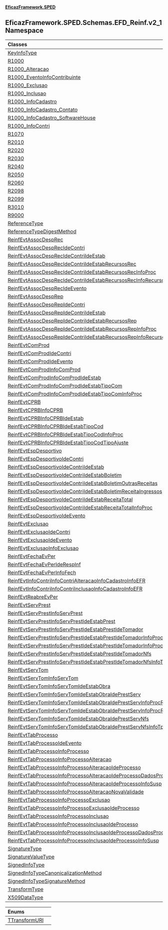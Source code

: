 #### [EficazFramework.SPED](EficazFrameworkSPED.md 'EficazFramework SPED')

## EficazFramework.SPED.Schemas.EFD_Reinf.v2_1 Namespace

| Classes | |
| :--- | :--- |
| [KeyInfoType](EficazFramework.SPED.Schemas.EFD_Reinf.v2_1/KeyInfoType.md 'EficazFramework.SPED.Schemas.EFD_Reinf.v2_1.KeyInfoType') | |
| [R1000](EficazFramework.SPED.Schemas.EFD_Reinf.v2_1/R1000.md 'EficazFramework.SPED.Schemas.EFD_Reinf.v2_1.R1000') | |
| [R1000_Alteracao](EficazFramework.SPED.Schemas.EFD_Reinf.v2_1/R1000_Alteracao.md 'EficazFramework.SPED.Schemas.EFD_Reinf.v2_1.R1000_Alteracao') | |
| [R1000_EventoInfoContribuinte](EficazFramework.SPED.Schemas.EFD_Reinf.v2_1/R1000_EventoInfoContribuinte.md 'EficazFramework.SPED.Schemas.EFD_Reinf.v2_1.R1000_EventoInfoContribuinte') | |
| [R1000_Exclusao](EficazFramework.SPED.Schemas.EFD_Reinf.v2_1/R1000_Exclusao.md 'EficazFramework.SPED.Schemas.EFD_Reinf.v2_1.R1000_Exclusao') | |
| [R1000_Inclusao](EficazFramework.SPED.Schemas.EFD_Reinf.v2_1/R1000_Inclusao.md 'EficazFramework.SPED.Schemas.EFD_Reinf.v2_1.R1000_Inclusao') | |
| [R1000_InfoCadastro](EficazFramework.SPED.Schemas.EFD_Reinf.v2_1/R1000_InfoCadastro.md 'EficazFramework.SPED.Schemas.EFD_Reinf.v2_1.R1000_InfoCadastro') | |
| [R1000_InfoCadastro_Contato](EficazFramework.SPED.Schemas.EFD_Reinf.v2_1/R1000_InfoCadastro_Contato.md 'EficazFramework.SPED.Schemas.EFD_Reinf.v2_1.R1000_InfoCadastro_Contato') | |
| [R1000_InfoCadastro_SoftwareHouse](EficazFramework.SPED.Schemas.EFD_Reinf.v2_1/R1000_InfoCadastro_SoftwareHouse.md 'EficazFramework.SPED.Schemas.EFD_Reinf.v2_1.R1000_InfoCadastro_SoftwareHouse') | |
| [R1000_InfoContri](EficazFramework.SPED.Schemas.EFD_Reinf.v2_1/R1000_InfoContri.md 'EficazFramework.SPED.Schemas.EFD_Reinf.v2_1.R1000_InfoContri') | |
| [R1070](EficazFramework.SPED.Schemas.EFD_Reinf.v2_1/R1070.md 'EficazFramework.SPED.Schemas.EFD_Reinf.v2_1.R1070') | |
| [R2010](EficazFramework.SPED.Schemas.EFD_Reinf.v2_1/R2010.md 'EficazFramework.SPED.Schemas.EFD_Reinf.v2_1.R2010') | |
| [R2020](EficazFramework.SPED.Schemas.EFD_Reinf.v2_1/R2020.md 'EficazFramework.SPED.Schemas.EFD_Reinf.v2_1.R2020') | |
| [R2030](EficazFramework.SPED.Schemas.EFD_Reinf.v2_1/R2030.md 'EficazFramework.SPED.Schemas.EFD_Reinf.v2_1.R2030') | |
| [R2040](EficazFramework.SPED.Schemas.EFD_Reinf.v2_1/R2040.md 'EficazFramework.SPED.Schemas.EFD_Reinf.v2_1.R2040') | |
| [R2050](EficazFramework.SPED.Schemas.EFD_Reinf.v2_1/R2050.md 'EficazFramework.SPED.Schemas.EFD_Reinf.v2_1.R2050') | |
| [R2060](EficazFramework.SPED.Schemas.EFD_Reinf.v2_1/R2060.md 'EficazFramework.SPED.Schemas.EFD_Reinf.v2_1.R2060') | |
| [R2098](EficazFramework.SPED.Schemas.EFD_Reinf.v2_1/R2098.md 'EficazFramework.SPED.Schemas.EFD_Reinf.v2_1.R2098') | |
| [R2099](EficazFramework.SPED.Schemas.EFD_Reinf.v2_1/R2099.md 'EficazFramework.SPED.Schemas.EFD_Reinf.v2_1.R2099') | |
| [R3010](EficazFramework.SPED.Schemas.EFD_Reinf.v2_1/R3010.md 'EficazFramework.SPED.Schemas.EFD_Reinf.v2_1.R3010') | |
| [R9000](EficazFramework.SPED.Schemas.EFD_Reinf.v2_1/R9000.md 'EficazFramework.SPED.Schemas.EFD_Reinf.v2_1.R9000') | |
| [ReferenceType](EficazFramework.SPED.Schemas.EFD_Reinf.v2_1/ReferenceType.md 'EficazFramework.SPED.Schemas.EFD_Reinf.v2_1.ReferenceType') | |
| [ReferenceTypeDigestMethod](EficazFramework.SPED.Schemas.EFD_Reinf.v2_1/ReferenceTypeDigestMethod.md 'EficazFramework.SPED.Schemas.EFD_Reinf.v2_1.ReferenceTypeDigestMethod') | |
| [ReinfEvtAssocDespRec](EficazFramework.SPED.Schemas.EFD_Reinf.v2_1/ReinfEvtAssocDespRec.md 'EficazFramework.SPED.Schemas.EFD_Reinf.v2_1.ReinfEvtAssocDespRec') | |
| [ReinfEvtAssocDespRecIdeContri](EficazFramework.SPED.Schemas.EFD_Reinf.v2_1/ReinfEvtAssocDespRecIdeContri.md 'EficazFramework.SPED.Schemas.EFD_Reinf.v2_1.ReinfEvtAssocDespRecIdeContri') | |
| [ReinfEvtAssocDespRecIdeContriIdeEstab](EficazFramework.SPED.Schemas.EFD_Reinf.v2_1/ReinfEvtAssocDespRecIdeContriIdeEstab.md 'EficazFramework.SPED.Schemas.EFD_Reinf.v2_1.ReinfEvtAssocDespRecIdeContriIdeEstab') | |
| [ReinfEvtAssocDespRecIdeContriIdeEstabRecursosRec](EficazFramework.SPED.Schemas.EFD_Reinf.v2_1/ReinfEvtAssocDespRecIdeContriIdeEstabRecursosRec.md 'EficazFramework.SPED.Schemas.EFD_Reinf.v2_1.ReinfEvtAssocDespRecIdeContriIdeEstabRecursosRec') | |
| [ReinfEvtAssocDespRecIdeContriIdeEstabRecursosRecInfoProc](EficazFramework.SPED.Schemas.EFD_Reinf.v2_1/ReinfEvtAssocDespRecIdeContriIdeEstabRecursosRecInfoProc.md 'EficazFramework.SPED.Schemas.EFD_Reinf.v2_1.ReinfEvtAssocDespRecIdeContriIdeEstabRecursosRecInfoProc') | |
| [ReinfEvtAssocDespRecIdeContriIdeEstabRecursosRecInfoRecurso](EficazFramework.SPED.Schemas.EFD_Reinf.v2_1/ReinfEvtAssocDespRecIdeContriIdeEstabRecursosRecInfoRecurso.md 'EficazFramework.SPED.Schemas.EFD_Reinf.v2_1.ReinfEvtAssocDespRecIdeContriIdeEstabRecursosRecInfoRecurso') | |
| [ReinfEvtAssocDespRecIdeEvento](EficazFramework.SPED.Schemas.EFD_Reinf.v2_1/ReinfEvtAssocDespRecIdeEvento.md 'EficazFramework.SPED.Schemas.EFD_Reinf.v2_1.ReinfEvtAssocDespRecIdeEvento') | |
| [ReinfEvtAssocDespRep](EficazFramework.SPED.Schemas.EFD_Reinf.v2_1/ReinfEvtAssocDespRep.md 'EficazFramework.SPED.Schemas.EFD_Reinf.v2_1.ReinfEvtAssocDespRep') | |
| [ReinfEvtAssocDespRepIdeContri](EficazFramework.SPED.Schemas.EFD_Reinf.v2_1/ReinfEvtAssocDespRepIdeContri.md 'EficazFramework.SPED.Schemas.EFD_Reinf.v2_1.ReinfEvtAssocDespRepIdeContri') | |
| [ReinfEvtAssocDespRepIdeContriIdeEstab](EficazFramework.SPED.Schemas.EFD_Reinf.v2_1/ReinfEvtAssocDespRepIdeContriIdeEstab.md 'EficazFramework.SPED.Schemas.EFD_Reinf.v2_1.ReinfEvtAssocDespRepIdeContriIdeEstab') | |
| [ReinfEvtAssocDespRepIdeContriIdeEstabRecursosRep](EficazFramework.SPED.Schemas.EFD_Reinf.v2_1/ReinfEvtAssocDespRepIdeContriIdeEstabRecursosRep.md 'EficazFramework.SPED.Schemas.EFD_Reinf.v2_1.ReinfEvtAssocDespRepIdeContriIdeEstabRecursosRep') | |
| [ReinfEvtAssocDespRepIdeContriIdeEstabRecursosRepInfoProc](EficazFramework.SPED.Schemas.EFD_Reinf.v2_1/ReinfEvtAssocDespRepIdeContriIdeEstabRecursosRepInfoProc.md 'EficazFramework.SPED.Schemas.EFD_Reinf.v2_1.ReinfEvtAssocDespRepIdeContriIdeEstabRecursosRepInfoProc') | |
| [ReinfEvtAssocDespRepIdeContriIdeEstabRecursosRepInfoRecurso](EficazFramework.SPED.Schemas.EFD_Reinf.v2_1/ReinfEvtAssocDespRepIdeContriIdeEstabRecursosRepInfoRecurso.md 'EficazFramework.SPED.Schemas.EFD_Reinf.v2_1.ReinfEvtAssocDespRepIdeContriIdeEstabRecursosRepInfoRecurso') | |
| [ReinfEvtComProd](EficazFramework.SPED.Schemas.EFD_Reinf.v2_1/ReinfEvtComProd.md 'EficazFramework.SPED.Schemas.EFD_Reinf.v2_1.ReinfEvtComProd') | |
| [ReinfEvtComProdIdeContri](EficazFramework.SPED.Schemas.EFD_Reinf.v2_1/ReinfEvtComProdIdeContri.md 'EficazFramework.SPED.Schemas.EFD_Reinf.v2_1.ReinfEvtComProdIdeContri') | |
| [ReinfEvtComProdIdeEvento](EficazFramework.SPED.Schemas.EFD_Reinf.v2_1/ReinfEvtComProdIdeEvento.md 'EficazFramework.SPED.Schemas.EFD_Reinf.v2_1.ReinfEvtComProdIdeEvento') | |
| [ReinfEvtComProdInfoComProd](EficazFramework.SPED.Schemas.EFD_Reinf.v2_1/ReinfEvtComProdInfoComProd.md 'EficazFramework.SPED.Schemas.EFD_Reinf.v2_1.ReinfEvtComProdInfoComProd') | |
| [ReinfEvtComProdInfoComProdIdeEstab](EficazFramework.SPED.Schemas.EFD_Reinf.v2_1/ReinfEvtComProdInfoComProdIdeEstab.md 'EficazFramework.SPED.Schemas.EFD_Reinf.v2_1.ReinfEvtComProdInfoComProdIdeEstab') | |
| [ReinfEvtComProdInfoComProdIdeEstabTipoCom](EficazFramework.SPED.Schemas.EFD_Reinf.v2_1/ReinfEvtComProdInfoComProdIdeEstabTipoCom.md 'EficazFramework.SPED.Schemas.EFD_Reinf.v2_1.ReinfEvtComProdInfoComProdIdeEstabTipoCom') | |
| [ReinfEvtComProdInfoComProdIdeEstabTipoComInfoProc](EficazFramework.SPED.Schemas.EFD_Reinf.v2_1/ReinfEvtComProdInfoComProdIdeEstabTipoComInfoProc.md 'EficazFramework.SPED.Schemas.EFD_Reinf.v2_1.ReinfEvtComProdInfoComProdIdeEstabTipoComInfoProc') | |
| [ReinfEvtCPRB](EficazFramework.SPED.Schemas.EFD_Reinf.v2_1/ReinfEvtCPRB.md 'EficazFramework.SPED.Schemas.EFD_Reinf.v2_1.ReinfEvtCPRB') | |
| [ReinfEvtCPRBInfoCPRB](EficazFramework.SPED.Schemas.EFD_Reinf.v2_1/ReinfEvtCPRBInfoCPRB.md 'EficazFramework.SPED.Schemas.EFD_Reinf.v2_1.ReinfEvtCPRBInfoCPRB') | |
| [ReinfEvtCPRBInfoCPRBIdeEstab](EficazFramework.SPED.Schemas.EFD_Reinf.v2_1/ReinfEvtCPRBInfoCPRBIdeEstab.md 'EficazFramework.SPED.Schemas.EFD_Reinf.v2_1.ReinfEvtCPRBInfoCPRBIdeEstab') | |
| [ReinfEvtCPRBInfoCPRBIdeEstabTipoCod](EficazFramework.SPED.Schemas.EFD_Reinf.v2_1/ReinfEvtCPRBInfoCPRBIdeEstabTipoCod.md 'EficazFramework.SPED.Schemas.EFD_Reinf.v2_1.ReinfEvtCPRBInfoCPRBIdeEstabTipoCod') | |
| [ReinfEvtCPRBInfoCPRBIdeEstabTipoCodInfoProc](EficazFramework.SPED.Schemas.EFD_Reinf.v2_1/ReinfEvtCPRBInfoCPRBIdeEstabTipoCodInfoProc.md 'EficazFramework.SPED.Schemas.EFD_Reinf.v2_1.ReinfEvtCPRBInfoCPRBIdeEstabTipoCodInfoProc') | |
| [ReinfEvtCPRBInfoCPRBIdeEstabTipoCodTipoAjuste](EficazFramework.SPED.Schemas.EFD_Reinf.v2_1/ReinfEvtCPRBInfoCPRBIdeEstabTipoCodTipoAjuste.md 'EficazFramework.SPED.Schemas.EFD_Reinf.v2_1.ReinfEvtCPRBInfoCPRBIdeEstabTipoCodTipoAjuste') | |
| [ReinfEvtEspDesportivo](EficazFramework.SPED.Schemas.EFD_Reinf.v2_1/ReinfEvtEspDesportivo.md 'EficazFramework.SPED.Schemas.EFD_Reinf.v2_1.ReinfEvtEspDesportivo') | |
| [ReinfEvtEspDesportivoIdeContri](EficazFramework.SPED.Schemas.EFD_Reinf.v2_1/ReinfEvtEspDesportivoIdeContri.md 'EficazFramework.SPED.Schemas.EFD_Reinf.v2_1.ReinfEvtEspDesportivoIdeContri') | |
| [ReinfEvtEspDesportivoIdeContriIdeEstab](EficazFramework.SPED.Schemas.EFD_Reinf.v2_1/ReinfEvtEspDesportivoIdeContriIdeEstab.md 'EficazFramework.SPED.Schemas.EFD_Reinf.v2_1.ReinfEvtEspDesportivoIdeContriIdeEstab') | |
| [ReinfEvtEspDesportivoIdeContriIdeEstabBoletim](EficazFramework.SPED.Schemas.EFD_Reinf.v2_1/ReinfEvtEspDesportivoIdeContriIdeEstabBoletim.md 'EficazFramework.SPED.Schemas.EFD_Reinf.v2_1.ReinfEvtEspDesportivoIdeContriIdeEstabBoletim') | |
| [ReinfEvtEspDesportivoIdeContriIdeEstabBoletimOutrasReceitas](EficazFramework.SPED.Schemas.EFD_Reinf.v2_1/ReinfEvtEspDesportivoIdeContriIdeEstabBoletimOutrasReceitas.md 'EficazFramework.SPED.Schemas.EFD_Reinf.v2_1.ReinfEvtEspDesportivoIdeContriIdeEstabBoletimOutrasReceitas') | |
| [ReinfEvtEspDesportivoIdeContriIdeEstabBoletimReceitaIngressos](EficazFramework.SPED.Schemas.EFD_Reinf.v2_1/ReinfEvtEspDesportivoIdeContriIdeEstabBoletimReceitaIngressos.md 'EficazFramework.SPED.Schemas.EFD_Reinf.v2_1.ReinfEvtEspDesportivoIdeContriIdeEstabBoletimReceitaIngressos') | |
| [ReinfEvtEspDesportivoIdeContriIdeEstabReceitaTotal](EficazFramework.SPED.Schemas.EFD_Reinf.v2_1/ReinfEvtEspDesportivoIdeContriIdeEstabReceitaTotal.md 'EficazFramework.SPED.Schemas.EFD_Reinf.v2_1.ReinfEvtEspDesportivoIdeContriIdeEstabReceitaTotal') | |
| [ReinfEvtEspDesportivoIdeContriIdeEstabReceitaTotalInfoProc](EficazFramework.SPED.Schemas.EFD_Reinf.v2_1/ReinfEvtEspDesportivoIdeContriIdeEstabReceitaTotalInfoProc.md 'EficazFramework.SPED.Schemas.EFD_Reinf.v2_1.ReinfEvtEspDesportivoIdeContriIdeEstabReceitaTotalInfoProc') | |
| [ReinfEvtEspDesportivoIdeEvento](EficazFramework.SPED.Schemas.EFD_Reinf.v2_1/ReinfEvtEspDesportivoIdeEvento.md 'EficazFramework.SPED.Schemas.EFD_Reinf.v2_1.ReinfEvtEspDesportivoIdeEvento') | |
| [ReinfEvtExclusao](EficazFramework.SPED.Schemas.EFD_Reinf.v2_1/ReinfEvtExclusao.md 'EficazFramework.SPED.Schemas.EFD_Reinf.v2_1.ReinfEvtExclusao') | |
| [ReinfEvtExclusaoIdeContri](EficazFramework.SPED.Schemas.EFD_Reinf.v2_1/ReinfEvtExclusaoIdeContri.md 'EficazFramework.SPED.Schemas.EFD_Reinf.v2_1.ReinfEvtExclusaoIdeContri') | |
| [ReinfEvtExclusaoIdeEvento](EficazFramework.SPED.Schemas.EFD_Reinf.v2_1/ReinfEvtExclusaoIdeEvento.md 'EficazFramework.SPED.Schemas.EFD_Reinf.v2_1.ReinfEvtExclusaoIdeEvento') | |
| [ReinfEvtExclusaoInfoExclusao](EficazFramework.SPED.Schemas.EFD_Reinf.v2_1/ReinfEvtExclusaoInfoExclusao.md 'EficazFramework.SPED.Schemas.EFD_Reinf.v2_1.ReinfEvtExclusaoInfoExclusao') | |
| [ReinfEvtFechaEvPer](EficazFramework.SPED.Schemas.EFD_Reinf.v2_1/ReinfEvtFechaEvPer.md 'EficazFramework.SPED.Schemas.EFD_Reinf.v2_1.ReinfEvtFechaEvPer') | |
| [ReinfEvtFechaEvPerIdeRespInf](EficazFramework.SPED.Schemas.EFD_Reinf.v2_1/ReinfEvtFechaEvPerIdeRespInf.md 'EficazFramework.SPED.Schemas.EFD_Reinf.v2_1.ReinfEvtFechaEvPerIdeRespInf') | |
| [ReinfEvtFechaEvPerInfoFech](EficazFramework.SPED.Schemas.EFD_Reinf.v2_1/ReinfEvtFechaEvPerInfoFech.md 'EficazFramework.SPED.Schemas.EFD_Reinf.v2_1.ReinfEvtFechaEvPerInfoFech') | |
| [ReinfEvtInfoContriInfoContriAlteracaoInfoCadastroInfoEFR](EficazFramework.SPED.Schemas.EFD_Reinf.v2_1/ReinfEvtInfoContriInfoContriAlteracaoInfoCadastroInfoEFR.md 'EficazFramework.SPED.Schemas.EFD_Reinf.v2_1.ReinfEvtInfoContriInfoContriAlteracaoInfoCadastroInfoEFR') | |
| [ReinfEvtInfoContriInfoContriInclusaoInfoCadastroInfoEFR](EficazFramework.SPED.Schemas.EFD_Reinf.v2_1/ReinfEvtInfoContriInfoContriInclusaoInfoCadastroInfoEFR.md 'EficazFramework.SPED.Schemas.EFD_Reinf.v2_1.ReinfEvtInfoContriInfoContriInclusaoInfoCadastroInfoEFR') | |
| [ReinfEvtReabreEvPer](EficazFramework.SPED.Schemas.EFD_Reinf.v2_1/ReinfEvtReabreEvPer.md 'EficazFramework.SPED.Schemas.EFD_Reinf.v2_1.ReinfEvtReabreEvPer') | |
| [ReinfEvtServPrest](EficazFramework.SPED.Schemas.EFD_Reinf.v2_1/ReinfEvtServPrest.md 'EficazFramework.SPED.Schemas.EFD_Reinf.v2_1.ReinfEvtServPrest') | |
| [ReinfEvtServPrestInfoServPrest](EficazFramework.SPED.Schemas.EFD_Reinf.v2_1/ReinfEvtServPrestInfoServPrest.md 'EficazFramework.SPED.Schemas.EFD_Reinf.v2_1.ReinfEvtServPrestInfoServPrest') | |
| [ReinfEvtServPrestInfoServPrestIdeEstabPrest](EficazFramework.SPED.Schemas.EFD_Reinf.v2_1/ReinfEvtServPrestInfoServPrestIdeEstabPrest.md 'EficazFramework.SPED.Schemas.EFD_Reinf.v2_1.ReinfEvtServPrestInfoServPrestIdeEstabPrest') | |
| [ReinfEvtServPrestInfoServPrestIdeEstabPrestIdeTomador](EficazFramework.SPED.Schemas.EFD_Reinf.v2_1/ReinfEvtServPrestInfoServPrestIdeEstabPrestIdeTomador.md 'EficazFramework.SPED.Schemas.EFD_Reinf.v2_1.ReinfEvtServPrestInfoServPrestIdeEstabPrestIdeTomador') | |
| [ReinfEvtServPrestInfoServPrestIdeEstabPrestIdeTomadorInfoProcRetAd](EficazFramework.SPED.Schemas.EFD_Reinf.v2_1/ReinfEvtServPrestInfoServPrestIdeEstabPrestIdeTomadorInfoProcRetAd.md 'EficazFramework.SPED.Schemas.EFD_Reinf.v2_1.ReinfEvtServPrestInfoServPrestIdeEstabPrestIdeTomadorInfoProcRetAd') | |
| [ReinfEvtServPrestInfoServPrestIdeEstabPrestIdeTomadorInfoProcRetPr](EficazFramework.SPED.Schemas.EFD_Reinf.v2_1/ReinfEvtServPrestInfoServPrestIdeEstabPrestIdeTomadorInfoProcRetPr.md 'EficazFramework.SPED.Schemas.EFD_Reinf.v2_1.ReinfEvtServPrestInfoServPrestIdeEstabPrestIdeTomadorInfoProcRetPr') | |
| [ReinfEvtServPrestInfoServPrestIdeEstabPrestIdeTomadorNfs](EficazFramework.SPED.Schemas.EFD_Reinf.v2_1/ReinfEvtServPrestInfoServPrestIdeEstabPrestIdeTomadorNfs.md 'EficazFramework.SPED.Schemas.EFD_Reinf.v2_1.ReinfEvtServPrestInfoServPrestIdeEstabPrestIdeTomadorNfs') | |
| [ReinfEvtServPrestInfoServPrestIdeEstabPrestIdeTomadorNfsInfoTpServ](EficazFramework.SPED.Schemas.EFD_Reinf.v2_1/ReinfEvtServPrestInfoServPrestIdeEstabPrestIdeTomadorNfsInfoTpServ.md 'EficazFramework.SPED.Schemas.EFD_Reinf.v2_1.ReinfEvtServPrestInfoServPrestIdeEstabPrestIdeTomadorNfsInfoTpServ') | |
| [ReinfEvtServTom](EficazFramework.SPED.Schemas.EFD_Reinf.v2_1/ReinfEvtServTom.md 'EficazFramework.SPED.Schemas.EFD_Reinf.v2_1.ReinfEvtServTom') | |
| [ReinfEvtServTomInfoServTom](EficazFramework.SPED.Schemas.EFD_Reinf.v2_1/ReinfEvtServTomInfoServTom.md 'EficazFramework.SPED.Schemas.EFD_Reinf.v2_1.ReinfEvtServTomInfoServTom') | |
| [ReinfEvtServTomInfoServTomIdeEstabObra](EficazFramework.SPED.Schemas.EFD_Reinf.v2_1/ReinfEvtServTomInfoServTomIdeEstabObra.md 'EficazFramework.SPED.Schemas.EFD_Reinf.v2_1.ReinfEvtServTomInfoServTomIdeEstabObra') | |
| [ReinfEvtServTomInfoServTomIdeEstabObraIdePrestServ](EficazFramework.SPED.Schemas.EFD_Reinf.v2_1/ReinfEvtServTomInfoServTomIdeEstabObraIdePrestServ.md 'EficazFramework.SPED.Schemas.EFD_Reinf.v2_1.ReinfEvtServTomInfoServTomIdeEstabObraIdePrestServ') | |
| [ReinfEvtServTomInfoServTomIdeEstabObraIdePrestServInfoProcRetAd](EficazFramework.SPED.Schemas.EFD_Reinf.v2_1/ReinfEvtServTomInfoServTomIdeEstabObraIdePrestServInfoProcRetAd.md 'EficazFramework.SPED.Schemas.EFD_Reinf.v2_1.ReinfEvtServTomInfoServTomIdeEstabObraIdePrestServInfoProcRetAd') | |
| [ReinfEvtServTomInfoServTomIdeEstabObraIdePrestServInfoProcRetPr](EficazFramework.SPED.Schemas.EFD_Reinf.v2_1/ReinfEvtServTomInfoServTomIdeEstabObraIdePrestServInfoProcRetPr.md 'EficazFramework.SPED.Schemas.EFD_Reinf.v2_1.ReinfEvtServTomInfoServTomIdeEstabObraIdePrestServInfoProcRetPr') | |
| [ReinfEvtServTomInfoServTomIdeEstabObraIdePrestServNfs](EficazFramework.SPED.Schemas.EFD_Reinf.v2_1/ReinfEvtServTomInfoServTomIdeEstabObraIdePrestServNfs.md 'EficazFramework.SPED.Schemas.EFD_Reinf.v2_1.ReinfEvtServTomInfoServTomIdeEstabObraIdePrestServNfs') | |
| [ReinfEvtServTomInfoServTomIdeEstabObraIdePrestServNfsInfoTpServ](EficazFramework.SPED.Schemas.EFD_Reinf.v2_1/ReinfEvtServTomInfoServTomIdeEstabObraIdePrestServNfsInfoTpServ.md 'EficazFramework.SPED.Schemas.EFD_Reinf.v2_1.ReinfEvtServTomInfoServTomIdeEstabObraIdePrestServNfsInfoTpServ') | |
| [ReinfEvtTabProcesso](EficazFramework.SPED.Schemas.EFD_Reinf.v2_1/ReinfEvtTabProcesso.md 'EficazFramework.SPED.Schemas.EFD_Reinf.v2_1.ReinfEvtTabProcesso') | |
| [ReinfEvtTabProcessoIdeEvento](EficazFramework.SPED.Schemas.EFD_Reinf.v2_1/ReinfEvtTabProcessoIdeEvento.md 'EficazFramework.SPED.Schemas.EFD_Reinf.v2_1.ReinfEvtTabProcessoIdeEvento') | |
| [ReinfEvtTabProcessoInfoProcesso](EficazFramework.SPED.Schemas.EFD_Reinf.v2_1/ReinfEvtTabProcessoInfoProcesso.md 'EficazFramework.SPED.Schemas.EFD_Reinf.v2_1.ReinfEvtTabProcessoInfoProcesso') | |
| [ReinfEvtTabProcessoInfoProcessoAlteracao](EficazFramework.SPED.Schemas.EFD_Reinf.v2_1/ReinfEvtTabProcessoInfoProcessoAlteracao.md 'EficazFramework.SPED.Schemas.EFD_Reinf.v2_1.ReinfEvtTabProcessoInfoProcessoAlteracao') | |
| [ReinfEvtTabProcessoInfoProcessoAlteracaoIdeProcesso](EficazFramework.SPED.Schemas.EFD_Reinf.v2_1/ReinfEvtTabProcessoInfoProcessoAlteracaoIdeProcesso.md 'EficazFramework.SPED.Schemas.EFD_Reinf.v2_1.ReinfEvtTabProcessoInfoProcessoAlteracaoIdeProcesso') | |
| [ReinfEvtTabProcessoInfoProcessoAlteracaoIdeProcessoDadosProcJud](EficazFramework.SPED.Schemas.EFD_Reinf.v2_1/ReinfEvtTabProcessoInfoProcessoAlteracaoIdeProcessoDadosProcJud.md 'EficazFramework.SPED.Schemas.EFD_Reinf.v2_1.ReinfEvtTabProcessoInfoProcessoAlteracaoIdeProcessoDadosProcJud') | |
| [ReinfEvtTabProcessoInfoProcessoAlteracaoIdeProcessoInfoSusp](EficazFramework.SPED.Schemas.EFD_Reinf.v2_1/ReinfEvtTabProcessoInfoProcessoAlteracaoIdeProcessoInfoSusp.md 'EficazFramework.SPED.Schemas.EFD_Reinf.v2_1.ReinfEvtTabProcessoInfoProcessoAlteracaoIdeProcessoInfoSusp') | |
| [ReinfEvtTabProcessoInfoProcessoAlteracaoNovaValidade](EficazFramework.SPED.Schemas.EFD_Reinf.v2_1/ReinfEvtTabProcessoInfoProcessoAlteracaoNovaValidade.md 'EficazFramework.SPED.Schemas.EFD_Reinf.v2_1.ReinfEvtTabProcessoInfoProcessoAlteracaoNovaValidade') | |
| [ReinfEvtTabProcessoInfoProcessoExclusao](EficazFramework.SPED.Schemas.EFD_Reinf.v2_1/ReinfEvtTabProcessoInfoProcessoExclusao.md 'EficazFramework.SPED.Schemas.EFD_Reinf.v2_1.ReinfEvtTabProcessoInfoProcessoExclusao') | |
| [ReinfEvtTabProcessoInfoProcessoExclusaoIdeProcesso](EficazFramework.SPED.Schemas.EFD_Reinf.v2_1/ReinfEvtTabProcessoInfoProcessoExclusaoIdeProcesso.md 'EficazFramework.SPED.Schemas.EFD_Reinf.v2_1.ReinfEvtTabProcessoInfoProcessoExclusaoIdeProcesso') | |
| [ReinfEvtTabProcessoInfoProcessoInclusao](EficazFramework.SPED.Schemas.EFD_Reinf.v2_1/ReinfEvtTabProcessoInfoProcessoInclusao.md 'EficazFramework.SPED.Schemas.EFD_Reinf.v2_1.ReinfEvtTabProcessoInfoProcessoInclusao') | |
| [ReinfEvtTabProcessoInfoProcessoInclusaoIdeProcesso](EficazFramework.SPED.Schemas.EFD_Reinf.v2_1/ReinfEvtTabProcessoInfoProcessoInclusaoIdeProcesso.md 'EficazFramework.SPED.Schemas.EFD_Reinf.v2_1.ReinfEvtTabProcessoInfoProcessoInclusaoIdeProcesso') | |
| [ReinfEvtTabProcessoInfoProcessoInclusaoIdeProcessoDadosProcJud](EficazFramework.SPED.Schemas.EFD_Reinf.v2_1/ReinfEvtTabProcessoInfoProcessoInclusaoIdeProcessoDadosProcJud.md 'EficazFramework.SPED.Schemas.EFD_Reinf.v2_1.ReinfEvtTabProcessoInfoProcessoInclusaoIdeProcessoDadosProcJud') | |
| [ReinfEvtTabProcessoInfoProcessoInclusaoIdeProcessoInfoSusp](EficazFramework.SPED.Schemas.EFD_Reinf.v2_1/ReinfEvtTabProcessoInfoProcessoInclusaoIdeProcessoInfoSusp.md 'EficazFramework.SPED.Schemas.EFD_Reinf.v2_1.ReinfEvtTabProcessoInfoProcessoInclusaoIdeProcessoInfoSusp') | |
| [SignatureType](EficazFramework.SPED.Schemas.EFD_Reinf.v2_1/SignatureType.md 'EficazFramework.SPED.Schemas.EFD_Reinf.v2_1.SignatureType') | |
| [SignatureValueType](EficazFramework.SPED.Schemas.EFD_Reinf.v2_1/SignatureValueType.md 'EficazFramework.SPED.Schemas.EFD_Reinf.v2_1.SignatureValueType') | |
| [SignedInfoType](EficazFramework.SPED.Schemas.EFD_Reinf.v2_1/SignedInfoType.md 'EficazFramework.SPED.Schemas.EFD_Reinf.v2_1.SignedInfoType') | |
| [SignedInfoTypeCanonicalizationMethod](EficazFramework.SPED.Schemas.EFD_Reinf.v2_1/SignedInfoTypeCanonicalizationMethod.md 'EficazFramework.SPED.Schemas.EFD_Reinf.v2_1.SignedInfoTypeCanonicalizationMethod') | |
| [SignedInfoTypeSignatureMethod](EficazFramework.SPED.Schemas.EFD_Reinf.v2_1/SignedInfoTypeSignatureMethod.md 'EficazFramework.SPED.Schemas.EFD_Reinf.v2_1.SignedInfoTypeSignatureMethod') | |
| [TransformType](EficazFramework.SPED.Schemas.EFD_Reinf.v2_1/TransformType.md 'EficazFramework.SPED.Schemas.EFD_Reinf.v2_1.TransformType') | |
| [X509DataType](EficazFramework.SPED.Schemas.EFD_Reinf.v2_1/X509DataType.md 'EficazFramework.SPED.Schemas.EFD_Reinf.v2_1.X509DataType') | |

| Enums | |
| :--- | :--- |
| [TTransformURI](EficazFramework.SPED.Schemas.EFD_Reinf.v2_1/TTransformURI.md 'EficazFramework.SPED.Schemas.EFD_Reinf.v2_1.TTransformURI') | |
